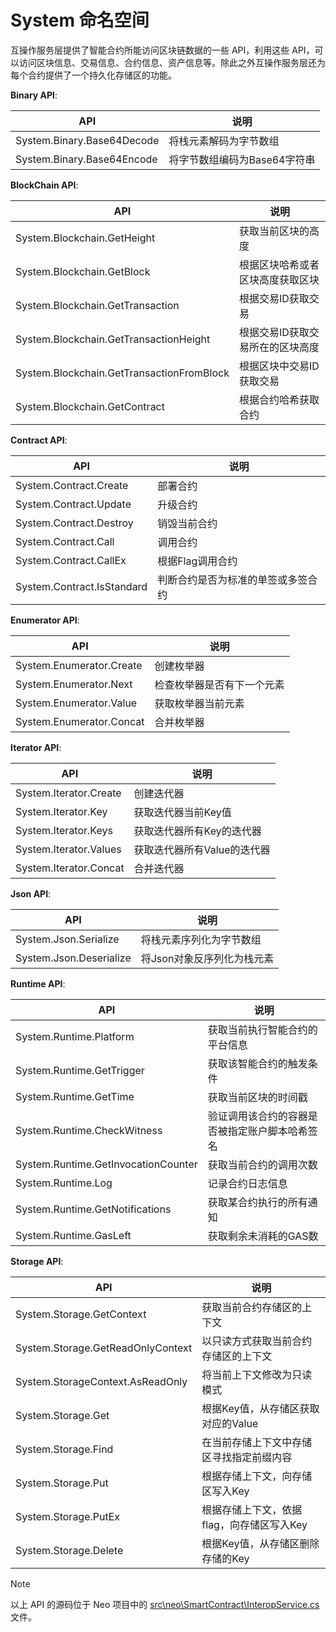 # System 命名空间

互操作服务层提供了智能合约所能访问区块链数据的一些 API，利用这些 API，可以访问区块信息、交易信息、合约信息、资产信息等。除此之外互操作服务层还为每个合约提供了一个持久化存储区的功能。

**Binary API**:

| API                           | 说明                              |
|--|--|
| System.Binary.Base64Decode| 将栈元素解码为字节数组     |
| System.Binary.Base64Encode | 将字节数组编码为Base64字符串            |

**BlockChain API**:

| API                           | 说明                              |
|--|--|
| System.Blockchain.GetHeight | 获取当前区块的高度           |
| System.Blockchain.GetBlock | 根据区块哈希或者区块高度获取区块 |
| System.Blockchain.GetTransaction | 根据交易ID获取交易 |
|System.Blockchain.GetTransactionHeight|根据交易ID获取交易所在的区块高度|
|System.Blockchain.GetTransactionFromBlock|根据区块中交易ID获取交易|
|System.Blockchain.GetContract|根据合约哈希获取合约|

**Contract API**:

| API                           | 说明                              |
|--|--|
|System.Contract.Create|部署合约|
|System.Contract.Update|升级合约|
|System.Contract.Destroy|销毁当前合约|
|System.Contract.Call|调用合约|
|System.Contract.CallEx|根据Flag调用合约|
|System.Contract.IsStandard|判断合约是否为标准的单签或多签合约|

**Enumerator API**:

| API                           | 说明                              |
|--|--|
|System.Enumerator.Create|创建枚举器|
|System.Enumerator.Next|检查枚举器是否有下一个元素|
|System.Enumerator.Value|获取枚举器当前元素|
|System.Enumerator.Concat|合并枚举器|

**Iterator API**:

| API                           | 说明                              |
|--|--|
|System.Iterator.Create|创建迭代器|
|System.Iterator.Key|获取迭代器当前Key值|
|System.Iterator.Keys|获取迭代器所有Key的迭代器|
|System.Iterator.Values|获取迭代器所有Value的迭代器|
|System.Iterator.Concat|合并迭代器|

**Json API**:

| API                           | 说明                              |
|--|--|
|System.Json.Serialize|将栈元素序列化为字节数组|
|System.Json.Deserialize|将Json对象反序列化为栈元素|

**Runtime API**:

| API                           | 说明                              |
|--|--|
|System.Runtime.Platform|获取当前执行智能合约的平台信息|
|System.Runtime.GetTrigger|获取该智能合约的触发条件|
|System.Runtime.GetTime|获取当前区块的时间戳|
|System.Runtime.CheckWitness|验证调用该合约的容器是否被指定账户脚本哈希签名|
|System.Runtime.GetInvocationCounter|获取当前合约的调用次数|
|System.Runtime.Log|记录合约日志信息|
|System.Runtime.GetNotifications|获取某合约执行的所有通知|
|System.Runtime.GasLeft|获取剩余未消耗的GAS数|

**Storage API**:

| API                           | 说明                              |
|--|--|
|System.Storage.GetContext|获取当前合约存储区的上下文|
|System.Storage.GetReadOnlyContext|以只读方式获取当前合约存储区的上下文|
|System.StorageContext.AsReadOnly|将当前上下文修改为只读模式|
|System.Storage.Get|根据Key值，从存储区获取对应的Value|
|System.Storage.Find|在当前存储上下文中存储区寻找指定前缀内容|
|System.Storage.Put|根据存储上下文，向存储区写入Key|
|System.Storage.PutEx|根据存储上下文，依据flag，向存储区写入Key|
|System.Storage.Delete|根据Key值，从存储区删除存储的Key|

> [!Note]
>
> 以上 API 的源码位于 Neo 项目中的 [src\neo\SmartContract\InteropService.cs](https://github.com/neo-project/neo/blob/master/src/neo/SmartContract/InteropService.cs) 文件。